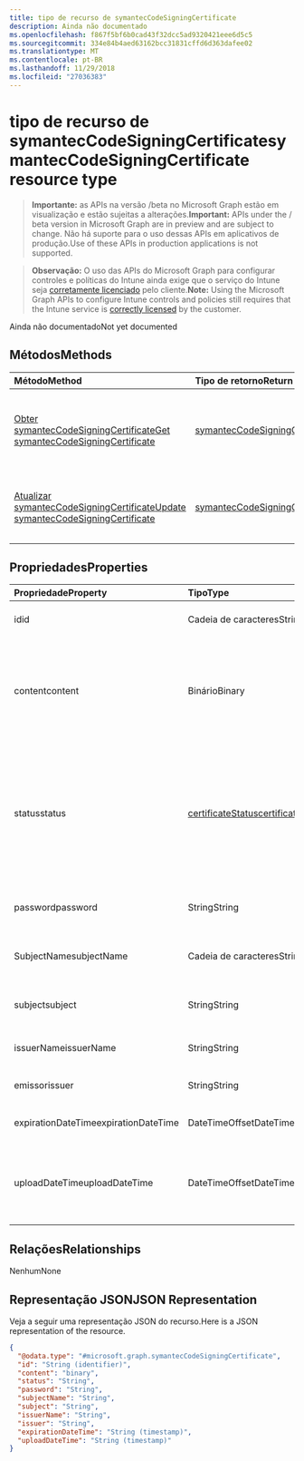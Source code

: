 ```yaml
---
title: tipo de recurso de symantecCodeSigningCertificate
description: Ainda não documentado
ms.openlocfilehash: f867f5bf6b0cad43f32dcc5ad9320421eee6d5c5
ms.sourcegitcommit: 334e84b4aed63162bcc31831cffd6d363dafee02
ms.translationtype: MT
ms.contentlocale: pt-BR
ms.lasthandoff: 11/29/2018
ms.locfileid: "27036383"
---
```

# <a name="symanteccodesigningcertificate-resource-type"></a><span data-ttu-id="8e38d-103">tipo de recurso de symantecCodeSigningCertificate</span><span class="sxs-lookup"><span data-stu-id="8e38d-103">symantecCodeSigningCertificate resource type</span></span>

> <span data-ttu-id="8e38d-104">**Importante:** as APIs na versão /beta no Microsoft Graph estão em visualização e estão sujeitas a alterações.</span><span class="sxs-lookup"><span data-stu-id="8e38d-104">**Important:** APIs under the / beta version in Microsoft Graph are in preview and are subject to change.</span></span> <span data-ttu-id="8e38d-105">Não há suporte para o uso dessas APIs em aplicativos de produção.</span><span class="sxs-lookup"><span data-stu-id="8e38d-105">Use of these APIs in production applications is not supported.</span></span>

> <span data-ttu-id="8e38d-106">**Observação:** O uso das APIs do Microsoft Graph para configurar controles e políticas do Intune ainda exige que o serviço do Intune seja [corretamente licenciado](https://go.microsoft.com/fwlink/?linkid=839381) pelo cliente.</span><span class="sxs-lookup"><span data-stu-id="8e38d-106">**Note:** Using the Microsoft Graph APIs to configure Intune controls and policies still requires that the Intune service is [correctly licensed](https://go.microsoft.com/fwlink/?linkid=839381) by the customer.</span></span>

<span data-ttu-id="8e38d-107">Ainda não documentado</span><span class="sxs-lookup"><span data-stu-id="8e38d-107">Not yet documented</span></span>
## <a name="methods"></a><span data-ttu-id="8e38d-108">Métodos</span><span class="sxs-lookup"><span data-stu-id="8e38d-108">Methods</span></span>
|<span data-ttu-id="8e38d-109">Método</span><span class="sxs-lookup"><span data-stu-id="8e38d-109">Method</span></span>|<span data-ttu-id="8e38d-110">Tipo de retorno</span><span class="sxs-lookup"><span data-stu-id="8e38d-110">Return Type</span></span>|<span data-ttu-id="8e38d-111">Descrição</span><span class="sxs-lookup"><span data-stu-id="8e38d-111">Description</span></span>|
|:---|:---|:---|
|[<span data-ttu-id="8e38d-112">Obter symantecCodeSigningCertificate</span><span class="sxs-lookup"><span data-stu-id="8e38d-112">Get symantecCodeSigningCertificate</span></span>](../api/intune-apps-symanteccodesigningcertificate-get.md)|[<span data-ttu-id="8e38d-113">symantecCodeSigningCertificate</span><span class="sxs-lookup"><span data-stu-id="8e38d-113">symantecCodeSigningCertificate</span></span>](../resources/intune-apps-symanteccodesigningcertificate.md)|<span data-ttu-id="8e38d-114">Leia as propriedades e os relacionamentos do objeto [symantecCodeSigningCertificate](../resources/intune-apps-symanteccodesigningcertificate.md) .</span><span class="sxs-lookup"><span data-stu-id="8e38d-114">Read properties and relationships of the [symantecCodeSigningCertificate](../resources/intune-apps-symanteccodesigningcertificate.md) object.</span></span>|
|[<span data-ttu-id="8e38d-115">Atualizar symantecCodeSigningCertificate</span><span class="sxs-lookup"><span data-stu-id="8e38d-115">Update symantecCodeSigningCertificate</span></span>](../api/intune-apps-symanteccodesigningcertificate-update.md)|[<span data-ttu-id="8e38d-116">symantecCodeSigningCertificate</span><span class="sxs-lookup"><span data-stu-id="8e38d-116">symantecCodeSigningCertificate</span></span>](../resources/intune-apps-symanteccodesigningcertificate.md)|<span data-ttu-id="8e38d-117">Atualize as propriedades de um objeto [symantecCodeSigningCertificate](../resources/intune-apps-symanteccodesigningcertificate.md) .</span><span class="sxs-lookup"><span data-stu-id="8e38d-117">Update the properties of a [symantecCodeSigningCertificate](../resources/intune-apps-symanteccodesigningcertificate.md) object.</span></span>|

## <a name="properties"></a><span data-ttu-id="8e38d-118">Propriedades</span><span class="sxs-lookup"><span data-stu-id="8e38d-118">Properties</span></span>
|<span data-ttu-id="8e38d-119">Propriedade</span><span class="sxs-lookup"><span data-stu-id="8e38d-119">Property</span></span>|<span data-ttu-id="8e38d-120">Tipo</span><span class="sxs-lookup"><span data-stu-id="8e38d-120">Type</span></span>|<span data-ttu-id="8e38d-121">Descrição</span><span class="sxs-lookup"><span data-stu-id="8e38d-121">Description</span></span>|
|:---|:---|:---|
|<span data-ttu-id="8e38d-122">id</span><span class="sxs-lookup"><span data-stu-id="8e38d-122">id</span></span>|<span data-ttu-id="8e38d-123">Cadeia de caracteres</span><span class="sxs-lookup"><span data-stu-id="8e38d-123">String</span></span>|<span data-ttu-id="8e38d-124">A chave da entidade.</span><span class="sxs-lookup"><span data-stu-id="8e38d-124">The key of the entity.</span></span>|
|<span data-ttu-id="8e38d-125">content</span><span class="sxs-lookup"><span data-stu-id="8e38d-125">content</span></span>|<span data-ttu-id="8e38d-126">Binário</span><span class="sxs-lookup"><span data-stu-id="8e38d-126">Binary</span></span>|<span data-ttu-id="8e38d-127">O certificado de assinatura de código do Windows Symantec no formato de dados brutos.</span><span class="sxs-lookup"><span data-stu-id="8e38d-127">The Windows Symantec Code-Signing Certificate in the raw data format.</span></span>|
|<span data-ttu-id="8e38d-128">status</span><span class="sxs-lookup"><span data-stu-id="8e38d-128">status</span></span>|[<span data-ttu-id="8e38d-129">certificateStatus</span><span class="sxs-lookup"><span data-stu-id="8e38d-129">certificateStatus</span></span>](../resources/intune-apps-certificatestatus.md)|<span data-ttu-id="8e38d-130">O Status de Cert provisionado ou não foi provisionado.</span><span class="sxs-lookup"><span data-stu-id="8e38d-130">The Cert Status Provisioned or not Provisioned.</span></span> <span data-ttu-id="8e38d-131">Os valores possíveis são: `notProvisioned` e `provisioned`.</span><span class="sxs-lookup"><span data-stu-id="8e38d-131">Possible values are: `notProvisioned`, `provisioned`.</span></span>|
|<span data-ttu-id="8e38d-132">password</span><span class="sxs-lookup"><span data-stu-id="8e38d-132">password</span></span>|<span data-ttu-id="8e38d-133">String</span><span class="sxs-lookup"><span data-stu-id="8e38d-133">String</span></span>|<span data-ttu-id="8e38d-134">A senha necessária para o arquivo. pfx.</span><span class="sxs-lookup"><span data-stu-id="8e38d-134">The Password required for .pfx file.</span></span>|
|<span data-ttu-id="8e38d-135">SubjectName</span><span class="sxs-lookup"><span data-stu-id="8e38d-135">subjectName</span></span>|<span data-ttu-id="8e38d-136">Cadeia de caracteres</span><span class="sxs-lookup"><span data-stu-id="8e38d-136">String</span></span>|<span data-ttu-id="8e38d-137">O nome do assunto para o cert.</span><span class="sxs-lookup"><span data-stu-id="8e38d-137">The Subject Name for the cert.</span></span>|
|<span data-ttu-id="8e38d-138">subject</span><span class="sxs-lookup"><span data-stu-id="8e38d-138">subject</span></span>|<span data-ttu-id="8e38d-139">String</span><span class="sxs-lookup"><span data-stu-id="8e38d-139">String</span></span>|<span data-ttu-id="8e38d-140">O valor de assunto para o cert.</span><span class="sxs-lookup"><span data-stu-id="8e38d-140">The Subject value for the cert.</span></span>|
|<span data-ttu-id="8e38d-141">issuerName</span><span class="sxs-lookup"><span data-stu-id="8e38d-141">issuerName</span></span>|<span data-ttu-id="8e38d-142">String</span><span class="sxs-lookup"><span data-stu-id="8e38d-142">String</span></span>|<span data-ttu-id="8e38d-143">O nome do emissor para o cert.</span><span class="sxs-lookup"><span data-stu-id="8e38d-143">The Issuer Name for the cert.</span></span>|
|<span data-ttu-id="8e38d-144">emissor</span><span class="sxs-lookup"><span data-stu-id="8e38d-144">issuer</span></span>|<span data-ttu-id="8e38d-145">String</span><span class="sxs-lookup"><span data-stu-id="8e38d-145">String</span></span>|<span data-ttu-id="8e38d-146">O valor de emissor para o cert.</span><span class="sxs-lookup"><span data-stu-id="8e38d-146">The Issuer value for the cert.</span></span>|
|<span data-ttu-id="8e38d-147">expirationDateTime</span><span class="sxs-lookup"><span data-stu-id="8e38d-147">expirationDateTime</span></span>|<span data-ttu-id="8e38d-148">DateTimeOffset</span><span class="sxs-lookup"><span data-stu-id="8e38d-148">DateTimeOffset</span></span>|<span data-ttu-id="8e38d-149">A data de validade do Cert.</span><span class="sxs-lookup"><span data-stu-id="8e38d-149">The Cert Expiration Date.</span></span>|
|<span data-ttu-id="8e38d-150">uploadDateTime</span><span class="sxs-lookup"><span data-stu-id="8e38d-150">uploadDateTime</span></span>|<span data-ttu-id="8e38d-151">DateTimeOffset</span><span class="sxs-lookup"><span data-stu-id="8e38d-151">DateTimeOffset</span></span>|<span data-ttu-id="8e38d-152">O tipo do certificado de assinatura de código padrão como Symantec Cert.</span><span class="sxs-lookup"><span data-stu-id="8e38d-152">The Type of the CodeSigning Cert as Symantec Cert.</span></span>|

## <a name="relationships"></a><span data-ttu-id="8e38d-153">Relações</span><span class="sxs-lookup"><span data-stu-id="8e38d-153">Relationships</span></span>
<span data-ttu-id="8e38d-154">Nenhum</span><span class="sxs-lookup"><span data-stu-id="8e38d-154">None</span></span>
## <a name="json-representation"></a><span data-ttu-id="8e38d-155">Representação JSON</span><span class="sxs-lookup"><span data-stu-id="8e38d-155">JSON Representation</span></span>
<span data-ttu-id="8e38d-156">Veja a seguir uma representação JSON do recurso.</span><span class="sxs-lookup"><span data-stu-id="8e38d-156">Here is a JSON representation of the resource.</span></span>
<!-- {
  "blockType": "resource",
  "keyProperty": "id",
  "@odata.type": "microsoft.graph.symantecCodeSigningCertificate"
}
-->
``` json
{
  "@odata.type": "#microsoft.graph.symantecCodeSigningCertificate",
  "id": "String (identifier)",
  "content": "binary",
  "status": "String",
  "password": "String",
  "subjectName": "String",
  "subject": "String",
  "issuerName": "String",
  "issuer": "String",
  "expirationDateTime": "String (timestamp)",
  "uploadDateTime": "String (timestamp)"
}
```





